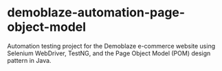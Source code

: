 # demoblaze-automation-page-object-model
Automation testing project for the Demoblaze e-commerce website using Selenium WebDriver, TestNG, and the Page Object Model (POM) design pattern in Java.

